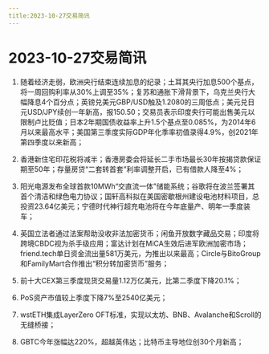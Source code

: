 ```yaml
---
title:2023-10-27交易简讯
---
```

# 2023-10-27交易简讯
1. 随着经济走弱，欧洲央行结束连续加息的纪录；土耳其央行加息500个基点，将一周回购利率从30%上调至35%；复苏和通胀下滑背景下，乌克兰央行大幅降息4个百分点；英镑兑美元GBP/USD触及1.2080的三周低点；美元兑日元USD/JPY续创一年新高，报150.50；交易员表示印度央行可能出售美元以限制卢比贬值；日本2年期国债收益率上升1.5个基点至0.085%，为2014年6月以来最高水平；美国第三季度实际GDP年化季率初值录得4.9%，创2021年第四季度以来新高；

2. 香港新住宅印花税将减半；香港房委会将延长二手市场最长30年按揭贷款保证期至50年；存量房贷“二套转首套”利率调整开启，已有借款人降至4%；

3. 阳光电源发布全球首款10MWh“交直流一体”储能系统；谷歌将在波兰签署其首个清洁和绿色电力协议；国轩高科拟在美国密歇根州建设电池材料项目，总投资23.64亿美元；宁德时代神行超充电池将在今年底量产、明年一季度装车；

4. 英国立法者通过法案帮助没收非法加密货币；闲鱼开放数字藏品交易；印度将跨境CBDC视为杀手级应用；富达计划在MiCA生效后进军欧洲加密市场；friend.tech单日资金流出量581万美元，为推出以来最高；Circle与BitoGroup和FamilyMart合作推出“积分转加密货币”服务；

5. 前十大CEX第三季度现货交易量1.12万亿美元，比第二季度下降20.1%；

6. PoS资产市值较上季度下降7%至2540亿美元；

7. wstETH集成LayerZero OFT标准，实现以太坊、BNB、Avalanche和Scroll的无缝桥接；

8. GBTC今年涨幅达220%，超越英伟达；比特币主导地位创30个月新高；